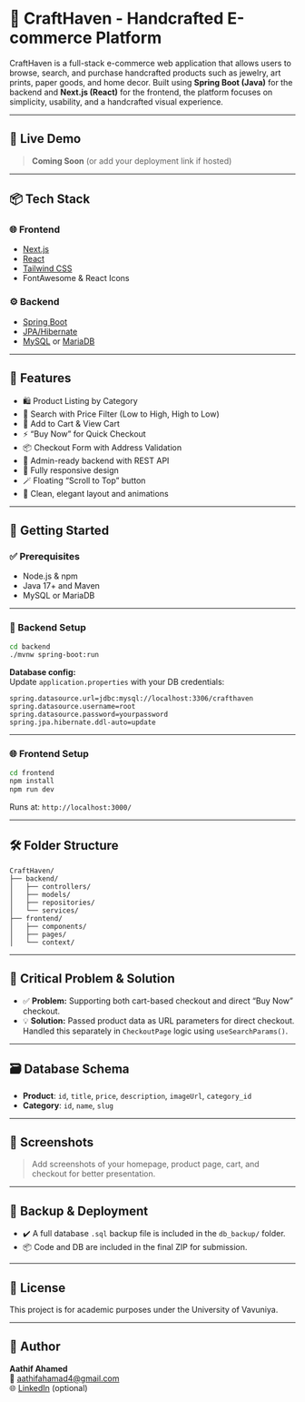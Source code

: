 # 🧶 CraftHaven - Handcrafted E-commerce Platform

CraftHaven is a full-stack e-commerce web application that allows users to browse, search, and purchase handcrafted products such as jewelry, art prints, paper goods, and home decor. Built using **Spring Boot (Java)** for the backend and **Next.js (React)** for the frontend, the platform focuses on simplicity, usability, and a handcrafted visual experience.

---

## 🔗 Live Demo

> **Coming Soon** (or add your deployment link if hosted)

---

## 📦 Tech Stack

### 🌐 Frontend
- [Next.js](https://nextjs.org/)
- [React](https://reactjs.org/)
- [Tailwind CSS](https://tailwindcss.com/)
- FontAwesome & React Icons

### ⚙️ Backend
- [Spring Boot](https://spring.io/projects/spring-boot)
- [JPA/Hibernate](https://hibernate.org/)
- [MySQL](https://www.mysql.com/) or [MariaDB](https://mariadb.org/)

---

## 🔧 Features

- 🛍️ Product Listing by Category  
- 🧭 Search with Price Filter (Low to High, High to Low)  
- 🛒 Add to Cart & View Cart  
- ⚡ “Buy Now” for Quick Checkout  
- 📦 Checkout Form with Address Validation  
- 📁 Admin-ready backend with REST API  
- 🧼 Fully responsive design  
- 🪄 Floating “Scroll to Top” button  
- 🎨 Clean, elegant layout and animations  

---

## 🚀 Getting Started

### ✅ Prerequisites
- Node.js & npm
- Java 17+ and Maven
- MySQL or MariaDB

---

### 🔧 Backend Setup

```bash
cd backend
./mvnw spring-boot:run
```

**Database config:**  
Update `application.properties` with your DB credentials:
```properties
spring.datasource.url=jdbc:mysql://localhost:3306/crafthaven
spring.datasource.username=root
spring.datasource.password=yourpassword
spring.jpa.hibernate.ddl-auto=update
```

---

### 🌐 Frontend Setup

```bash
cd frontend
npm install
npm run dev
```

Runs at: `http://localhost:3000/`

---

## 🛠️ Folder Structure

```
CraftHaven/
├── backend/
│   ├── controllers/
│   ├── models/
│   ├── repositories/
│   └── services/
├── frontend/
│   ├── components/
│   ├── pages/
│   └── context/
```

---

## 🧠 Critical Problem & Solution

- ✅ **Problem:** Supporting both cart-based checkout and direct “Buy Now” checkout.
- 💡 **Solution:** Passed product data as URL parameters for direct checkout. Handled this separately in `CheckoutPage` logic using `useSearchParams()`.

---

## 🗃️ Database Schema

- **Product**: `id`, `title`, `price`, `description`, `imageUrl`, `category_id`
- **Category**: `id`, `name`, `slug`

---

## 📸 Screenshots

> Add screenshots of your homepage, product page, cart, and checkout for better presentation.

---

## 💾 Backup & Deployment

- ✔️ A full database `.sql` backup file is included in the `db_backup/` folder.
- 📦 Code and DB are included in the final ZIP for submission.

---

## 🧾 License

This project is for academic purposes under the University of Vavuniya.

---

## 🙌 Author

**Aathif Ahamed**  
📧 aathifahamad4@gmail.com  
🌐 [LinkedIn](https://linkedin.com) (optional)
